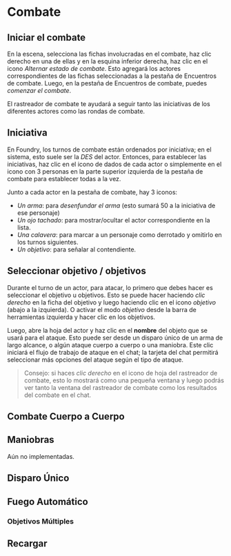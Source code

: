 <!--- This file is auto generated from module/manual/es/combate.md -->
# Combate

## Iniciar el combate

En la escena, selecciona las fichas involucradas en el combate, haz clic derecho en una de ellas y en la esquina inferior derecha, haz clic en el icono _Alternar estado de combate_. Esto agregará los actores correspondientes de las fichas seleccionadas a la pestaña de Encuentros de combate.
Luego, en la pestaña de Encuentros de combate, puedes _comenzar el combate_.

El rastreador de combate te ayudará a seguir tanto las iniciativas de los diferentes actores como las rondas de combate.

## Iniciativa

En Foundry, los turnos de combate están ordenados por iniciativa; en el sistema, esto suele ser la _DES_ del actor. Entonces, para establecer las iniciativas, haz clic en el icono de dados de cada actor o simplemente en el icono con 3 personas en la parte superior izquierda de la pestaña de combate para establecer todas a la vez.

Junto a cada actor en la pestaña de combate, hay 3 iconos:

- _Un arma_: para _desenfundar el arma_ (esto sumará 50 a la iniciativa de ese personaje)
- _Un ojo tachado_: para mostrar/ocultar el actor correspondiente en la lista.
- _Una calavera_: para marcar a un personaje como derrotado y omitirlo en los turnos siguientes.
- _Un objetivo_: para señalar al contendiente.

## Seleccionar objetivo / objetivos

Durante el turno de un actor, para atacar, lo primero que debes hacer es seleccionar el objetivo u objetivos. Esto se puede hacer haciendo _clic derecho_ en la ficha del objetivo y luego haciendo clic en el icono _objetivo_ (abajo a la izquierda). O activar el modo _objetivo_ desde la barra de herramientas izquierda y hacer clic en los objetivos.

Luego, abre la hoja del actor y haz clic en el **nombre** del objeto que se usará para el ataque. Esto puede ser desde un disparo único de un arma de largo alcance, o algún ataque cuerpo a cuerpo o una maniobra.
Este clic iniciará el flujo de trabajo de ataque en el chat; la tarjeta del chat permitirá seleccionar más opciones del ataque según el tipo de ataque.

> Consejo: si haces _clic derecho_ en el icono de hoja del rastreador de combate, esto lo mostrará como una pequeña ventana y luego podrás ver tanto la ventana del rastreador de combate como los resultados del combate en el chat.

## Combate Cuerpo a Cuerpo

## Maniobras

Aún no implementadas.

## Disparo Único

## Fuego Automático

### Objetivos Múltiples

## Recargar
